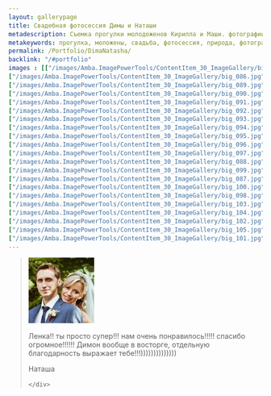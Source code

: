 ```yaml
---
layout: gallerypage
title: Свадебная фотосессия Димы и Наташи
metadescription: Съемка прогулки молодоженов Кирилла и Маши. фотографии в городе Кирове и на природе.
metakeywords: прогулка, моложены, свадьба, фотосессия, природа, фотографии
permalink: /Portfolio/DimaNatasha/
backlink: "/#portfolio"
images : [["/images/Amba.ImagePowerTools/ContentItem_30_ImageGallery/big_085.jpg", "/images/Amba.ImageCache/Default/Amba.ImagePowerTools/ContentItem_30_ImageGallery/big_085-DE91E73BE9C37EDAAEEF74A71944B1F6.jpg", "интересные места для фотосессии в Кирове"], 
["/images/Amba.ImagePowerTools/ContentItem_30_ImageGallery/big_086.jpg", "/images/Amba.ImageCache/Default/Amba.ImagePowerTools/ContentItem_30_ImageGallery/big_086-DE91E73BE9C37EDAAEEF74A71944B1F6.jpg", "интересные места для фотосессии в Кирове"], 
["/images/Amba.ImagePowerTools/ContentItem_30_ImageGallery/big_089.jpg", "/images/Amba.ImageCache/Default/Amba.ImagePowerTools/ContentItem_30_ImageGallery/big_089-DE91E73BE9C37EDAAEEF74A71944B1F6.jpg", "интересные места для фотосессии в Кирове"], 
["/images/Amba.ImagePowerTools/ContentItem_30_ImageGallery/big_090.jpg", "/images/Amba.ImageCache/Default/Amba.ImagePowerTools/ContentItem_30_ImageGallery/big_090-DE91E73BE9C37EDAAEEF74A71944B1F6.jpg", "интересные места для фотосессии в Кирове"], 
["/images/Amba.ImagePowerTools/ContentItem_30_ImageGallery/big_091.jpg", "/images/Amba.ImageCache/Default/Amba.ImagePowerTools/ContentItem_30_ImageGallery/big_091-DE91E73BE9C37EDAAEEF74A71944B1F6.jpg", "интересные места для фотосессии в Кирове"], 
["/images/Amba.ImagePowerTools/ContentItem_30_ImageGallery/big_092.jpg", "/images/Amba.ImageCache/Default/Amba.ImagePowerTools/ContentItem_30_ImageGallery/big_092-DE91E73BE9C37EDAAEEF74A71944B1F6.jpg", "интересные места для фотосессии в Кирове"], 
["/images/Amba.ImagePowerTools/ContentItem_30_ImageGallery/big_093.jpg", "/images/Amba.ImageCache/Default/Amba.ImagePowerTools/ContentItem_30_ImageGallery/big_093-DE91E73BE9C37EDAAEEF74A71944B1F6.jpg", "интересные места для фотосессии в Кирове"], 
["/images/Amba.ImagePowerTools/ContentItem_30_ImageGallery/big_094.jpg", "/images/Amba.ImageCache/Default/Amba.ImagePowerTools/ContentItem_30_ImageGallery/big_094-DE91E73BE9C37EDAAEEF74A71944B1F6.jpg", "интересные места для фотосессии в Кирове"], 
["/images/Amba.ImagePowerTools/ContentItem_30_ImageGallery/big_095.jpg", "/images/Amba.ImageCache/Default/Amba.ImagePowerTools/ContentItem_30_ImageGallery/big_095-DE91E73BE9C37EDAAEEF74A71944B1F6.jpg", "интересные места для фотосессии в Кирове"], 
["/images/Amba.ImagePowerTools/ContentItem_30_ImageGallery/big_096.jpg", "/images/Amba.ImageCache/Default/Amba.ImagePowerTools/ContentItem_30_ImageGallery/big_096-DE91E73BE9C37EDAAEEF74A71944B1F6.jpg", "интересные места для фотосессии в Кирове"], 
["/images/Amba.ImagePowerTools/ContentItem_30_ImageGallery/big_097.jpg", "/images/Amba.ImageCache/Default/Amba.ImagePowerTools/ContentItem_30_ImageGallery/big_097-DE91E73BE9C37EDAAEEF74A71944B1F6.jpg", "интересные места для фотосессии в Кирове"], 
["/images/Amba.ImagePowerTools/ContentItem_30_ImageGallery/big_088.jpg", "/images/Amba.ImageCache/Default/Amba.ImagePowerTools/ContentItem_30_ImageGallery/big_088-DE91E73BE9C37EDAAEEF74A71944B1F6.jpg", "интересные места для фотосессии в Кирове"], 
["/images/Amba.ImagePowerTools/ContentItem_30_ImageGallery/big_099.jpg", "/images/Amba.ImageCache/Default/Amba.ImagePowerTools/ContentItem_30_ImageGallery/big_099-DE91E73BE9C37EDAAEEF74A71944B1F6.jpg", "интересные места для фотосессии в Кирове"], 
["/images/Amba.ImagePowerTools/ContentItem_30_ImageGallery/big_087.jpg", "/images/Amba.ImageCache/Default/Amba.ImagePowerTools/ContentItem_30_ImageGallery/big_087-DE91E73BE9C37EDAAEEF74A71944B1F6.jpg", "интересные места для фотосессии в Кирове"], 
["/images/Amba.ImagePowerTools/ContentItem_30_ImageGallery/big_100.jpg", "/images/Amba.ImageCache/Default/Amba.ImagePowerTools/ContentItem_30_ImageGallery/big_100-DE91E73BE9C37EDAAEEF74A71944B1F6.jpg", "интересные места для фотосессии в Кирове"], 
["/images/Amba.ImagePowerTools/ContentItem_30_ImageGallery/big_098.jpg", "/images/Amba.ImageCache/Default/Amba.ImagePowerTools/ContentItem_30_ImageGallery/big_098-DE91E73BE9C37EDAAEEF74A71944B1F6.jpg", "интересные места для фотосессии в Кирове"], 
["/images/Amba.ImagePowerTools/ContentItem_30_ImageGallery/big_103.jpg", "/images/Amba.ImageCache/Default/Amba.ImagePowerTools/ContentItem_30_ImageGallery/big_103-DE91E73BE9C37EDAAEEF74A71944B1F6.jpg", "романтическая фотосессия на природе Киров"], 
["/images/Amba.ImagePowerTools/ContentItem_30_ImageGallery/big_104.jpg", "/images/Amba.ImageCache/Default/Amba.ImagePowerTools/ContentItem_30_ImageGallery/big_104-DE91E73BE9C37EDAAEEF74A71944B1F6.jpg", "романтическая фотосессия на природе Киров"], 
["/images/Amba.ImagePowerTools/ContentItem_30_ImageGallery/big_102.jpg", "/images/Amba.ImageCache/Default/Amba.ImagePowerTools/ContentItem_30_ImageGallery/big_102-DE91E73BE9C37EDAAEEF74A71944B1F6.jpg", "интересные места для фотосессии в Кирове"], 
["/images/Amba.ImagePowerTools/ContentItem_30_ImageGallery/big_105.jpg", "/images/Amba.ImageCache/Default/Amba.ImagePowerTools/ContentItem_30_ImageGallery/big_105-DE91E73BE9C37EDAAEEF74A71944B1F6.jpg", "интересные места для фотосессии в Кирове"], 
["/images/Amba.ImagePowerTools/ContentItem_30_ImageGallery/big_101.jpg", "/images/Amba.ImageCache/Default/Amba.ImagePowerTools/ContentItem_30_ImageGallery/big_101-DE91E73BE9C37EDAAEEF74A71944B1F6.jpg", "интересные места для фотосессии в Кирове"]]
---
```

<blockquote class="row">
    <div class="col-md-2">
        <img class="img-circle img-responsive center-block" src="/images/ImageGalleryPageWithRecall/Image/dima-natasha-ava-3.jpg" alt="">
    </div>
    <div class="col-md-8">
        <p></p><p>Ленка!! ты просто супер!!! нам очень понравилось!!!!! спасибо огромное!!!!!! Димон вообще в восторге, отдельную благодарность выражает тебе!!!))))))))))))))</p><p></p>
        <footer>
Наташа        </footer>

    </div>
</blockquote>